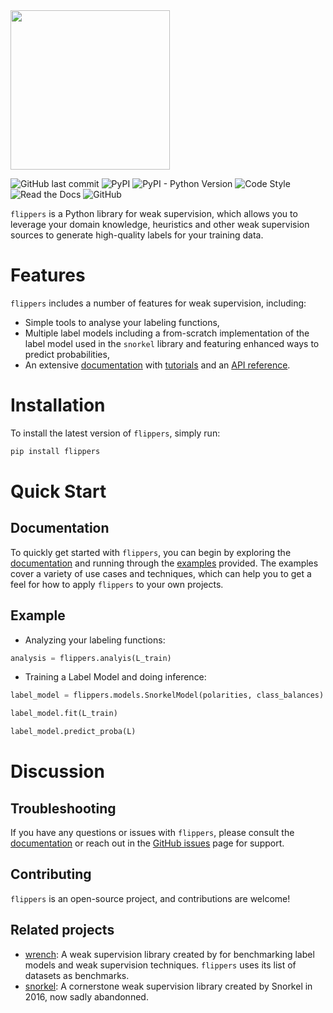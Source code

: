 <img src="docs/source/flippers.png" width="255"/>

![GitHub last commit](https://img.shields.io/github/last-commit/liamtoran/flippers)
![PyPI](https://img.shields.io/pypi/v/flippers)
![PyPI - Python Version](https://img.shields.io/pypi/pyversions/flippers)
![Code Style](https://img.shields.io/badge/code%20style-black-black)
![Read the Docs](https://img.shields.io/readthedocs/flippers)
![GitHub](https://img.shields.io/github/license/liamtoran/flippers)

`flippers` is a Python library for weak supervision, which allows you to leverage your domain knowledge, heuristics and other weak supervision sources to generate high-quality labels for your training data. 

# Features
`flippers` includes a number of features for weak supervision, including:
- Simple tools to analyse your labeling functions,
- Multiple label models including a from-scratch implementation of the label model used in the `snorkel` library and featuring enhanced ways to predict probabilities,
- An extensive [documentation](https://flippers.readthedocs.io/en/latest/) with [tutorials](https://github.com/liamtoran/flippers/tree/main/examples) and an [API reference](https://flippers.readthedocs.io/en/latest/reference/flippers.html).

# Installation
To install the latest version of `flippers`, simply run:

```bash
pip install flippers
```

# Quick Start 
## Documentation
To quickly get started with `flippers`, you can begin by exploring the [documentation](https://flippers.readthedocs.io/en/latest/) and running through the [examples](hhttps://github.com/liamtoran/flippers/tree/main/examples) provided. The examples cover a variety of use cases and techniques, which can help you to get a feel for how to apply `flippers` to your own projects. 
## Example
- Analyzing your labeling functions:
```python
analysis = flippers.analyis(L_train)
```
- Training a Label Model and doing inference:

```python
label_model = flippers.models.SnorkelModel(polarities, class_balances)

label_model.fit(L_train)

label_model.predict_proba(L)
```

# Discussion
## Troubleshooting
If you have any questions or issues with `flippers`, please consult the [documentation](https://flippers.readthedocs.io/en/latest/) or reach out in the [GitHub issues](https://github.com/liamtoran/flippers/issues) page for support.


## Contributing

`flippers` is an open-source project, and contributions are welcome!

## Related projects
- [wrench](https://github.com/JieyuZ2/wrench): A weak supervision library created by for benchmarking label models and weak supervision techniques. `flippers` uses its list of datasets as benchmarks.  
- [snorkel](https://github.com/snorkel-team/snorkel): A cornerstone weak supervision library created by Snorkel in 2016, now sadly abandonned.

